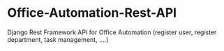 # Office-Automation-Rest-API
Django Rest Framework API for Office Automation (register user, register department, task management, ....)
